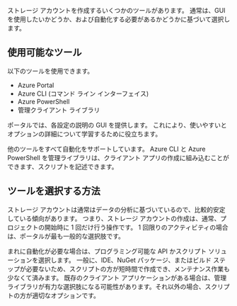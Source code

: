 ストレージ アカウントを作成するいくつかのツールがあります。 通常は、GUI を使用したいかどうか、および自動化する必要があるかどうかに基づいて選択します。

## <a name="available-tools"></a>使用可能なツール

以下のツールを使用できます。

- Azure Portal
- Azure CLI (コマンド ライン インターフェイス)
- Azure PowerShell
- 管理クライアント ライブラリ

ポータルでは、各設定の説明の GUI を提供します。 これにより、使いやすいとオプションの詳細について学習するために役立ちます。

他のツールをすべて自動化をサポートしています。 Azure CLI と Azure PowerShell を管理ライブラリは、クライアント アプリの作成に組み込むことができます、スクリプトを記述できます。

## <a name="how-to-choose-a-tool"></a>ツールを選択する方法

ストレージ アカウントは通常はデータの分析に基づいているので、比較的安定している傾向があります。 つまり、ストレージ アカウントの作成は、通常、プロジェクトの開始時に 1 回だけ行う操作です。 1 回限りのアクティビティの場合は、ポータルが最も一般的な選択肢です。

まれに自動化が必要な場合は、プログラミング可能な API かスクリプト ソリューションを選択します。 一般に、IDE、NuGet パッケージ、またはビルド ステップが必要ないため、スクリプトの方が短時間で作成でき、メンテナンス作業も少なくて済みます。 既存のクライアント アプリケーションがある場合は、管理ライブラリが有力な選択肢になる可能性があります。それ以外の場合、スクリプトの方が適切なオプションです。